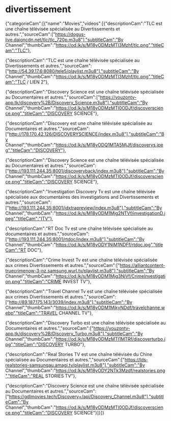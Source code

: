 # divertissement
{"categorieCam":[{"name":"Movies","videos":[{"descriptionCam":"TLC est une chaîne télévisée spécialisée au Divertissements et autres.","sourceCam":["https://dogus-live.daioncdn.net/tlc/tlc_720p.m3u8"],"subtitleCam":"By Channel","thumbCam":"https://od.lk/s/M18yODMzMTI3Mzhf/tlc.png","titleCam":"TLC"},

{"descriptionCam":"TLC est une chaîne télévisée spécialisée au Divertissements et autres.","sourceCam":["http://54.39.17.6:8080/tele5/playlist.m3u8"],"subtitleCam":"By Channel","thumbCam":"https://od.lk/s/M18yODMzMTI3Mzhf/tlc.png","titleCam":"TLC / LIEN 2"},

{"descriptionCam":"Discovery Science est une chaîne télévisée spécialisée au Documentaires et autres.","sourceCam":["https://youzontv-app.tk/discovery%2B/Discovery_Science.m3u8"],"subtitleCam":"By Channel","thumbCam":"https://od.lk/s/M18yODMzMTI0ODJf/discoverscience.png","titleCam":"DISCOVERY SCIENCE"},

{"descriptionCam":"Discovery est une chaîne télévisée spécialisée au Documentaires et autres.","sourceCam":["http://178.170.42.126/DISCOVERYSCIENCE/index.m3u8"],"subtitleCam":"By Channel","thumbCam":"https://od.lk/s/M18yODQ1MTA5MjJf/discoverys.jpeg","titleCam":"DISCOVERY"},

{"descriptionCam":"Discovery Science est une chaîne télévisée spécialisée au Documentaires et autres.","sourceCam":["http://193.111.244.35:8001/discoveryback/index.m3u8"],"subtitleCam":"By Channel","thumbCam":"https://od.lk/s/M18yODMzMTI0ODJf/discoverscience.png","titleCam":"DISCOVERY SCIENCE"},

{"descriptionCam":"Investigation Discovery Tv est une chaîne télévisée spécialisée aux documentaires des investigations and Divertissements et autres.","sourceCam":["http://193.111.244.35:8001/idxtrapreview/index.m3u8"],"subtitleCam":"By Channel","thumbCam":"https://od.lk/s/M18yODM1Mjg2NTVf/investigationD.jpeg","titleCam":"ITV"},

{"descriptionCam":"RT Doc Tv est une chaîne télévisée spécialisée au documentaires et autres.","sourceCam":["http://193.111.244.35:8001/rtdoc/index.m3u8"],"subtitleCam":"By Channel","thumbCam":"https://od.lk/s/M18yODY1NjM1NDFf/rtdoc.jpg","titleCam":"RT DOC"},

{"descriptionCam":"Crime Invest Tv est une chaîne télévisée spécialisée aux crimes Divertissements et autres.","sourceCam":["https://alliantcontent-truecrimenow-3-nz.samsung.wurl.tv/playlist.m3u8"],"subtitleCam":"By Channel","thumbCam":"https://od.lk/s/M18yODM1Mjg3NjVf/CrimeInvestigation.png","titleCam":"CRIME INVEST TV"},

{"descriptionCam":"Travel Channel Tv est une chaîne télévisée spécialisée aux crimes Divertissements et autres.","sourceCam":["http://89.187.175.143/3039/index.m3u8"],"subtitleCam":"By Channel","thumbCam":"https://od.lk/s/M18yODM1MjkyNDdf/travelchanne.webp","titleCam":"TRAVEL CHANNEL TV"},

{"descriptionCam":"Discovery Turbo est une chaîne télévisée spécialisée au Documentaires et autres.","sourceCam":["https://youzontv-app.tk/discovery%2B/Discovery_Turbo.m3u8"],"subtitleCam":"By Channel","thumbCam":"https://od.lk/s/M18yODMzMTI1MTRf/discoverturbo.jpg","titleCam":"DISCOVERY TURBO"},

{"descriptionCam":"Real Stories TV est une chaîne télévisée du Chine spécialisée au Documentaires et autres.","sourceCam":["https://lds-realstories-samsungau.amagi.tv/playlist.m3u8"],"subtitleCam":"By Channel","thumbCam":"https://od.lk/s/M18yODY2NTk3Mzdf/realstories.png","titleCam":"REAL STORIES TV"},

{"descriptionCam":"Discovery Science est une chaîne télévisée spécialisée au Documentaires et autres.","sourceCam":["https://gdlmovies.tech/Discovery+/api/Discovery_Channel.m3u8"],"subtitleCam":"By Channel","thumbCam":"https://od.lk/s/M18yODMzMTI0ODJf/discoverscience.png","titleCam":"DISCOVERY SCIENCE"}]}]}

